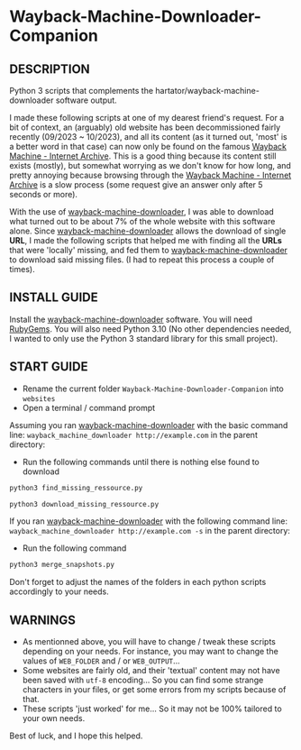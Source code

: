 # Wayback-Machine-Downloader-Companion

## DESCRIPTION

Python 3 scripts that complements the hartator/wayback-machine-downloader software output.

I made these following scripts at one of my dearest friend's request.
For a bit of context, an (arguably) old website has been decommissioned fairly recently (09/2023 ~ 10/2023), and all its content (as it turned out, 'most' is a better word in that case) can now only be found on the famous [Wayback Machine - Internet Archive](https://archive.org/web/).
This is a good thing because its content still exists (mostly), but somewhat worrying as we don't know for how long, and pretty annoying because browsing through the [Wayback Machine - Internet Archive](https://archive.org/web/) is a slow process (some request give an answer only after 5 seconds or more).

With the use of [wayback-machine-downloader](https://github.com/hartator/wayback-machine-downloader), I was able to download what turned out to be about 7% of the whole website with this software alone.
Since [wayback-machine-downloader](https://github.com/hartator/wayback-machine-downloader) allows the download of single **URL**, I made the following scripts that helped me with finding all the **URLs** that were 'locally' missing, and fed them to [wayback-machine-downloader](https://github.com/hartator/wayback-machine-downloader) to download said missing files. (I had to repeat this process a couple of times).

## INSTALL GUIDE

Install the [wayback-machine-downloader](https://github.com/hartator/wayback-machine-downloader) software. You will need [RubyGems](https://www.geeksforgeeks.org/how-to-install-rubygems-on-linux/).
You will also need Python 3.10 (No other dependencies needed, I wanted to only use the Python 3 standard library for this small project).

## START GUIDE

- Rename the current folder `Wayback-Machine-Downloader-Companion` into `websites`
- Open a terminal / command prompt

Assuming you ran [wayback-machine-downloader](https://github.com/hartator/wayback-machine-downloader) with the basic command line: `wayback_machine_downloader http://example.com` in the parent directory:

- Run the following commands until there is nothing else found to download

```sh
python3 find_missing_ressource.py
```

```sh
python3 download_missing_ressource.py
```

If you ran [wayback-machine-downloader](https://github.com/hartator/wayback-machine-downloader) with the following command line: `wayback_machine_downloader http://example.com -s` in the parent directory:

- Run the following command

```sh
python3 merge_snapshots.py
```

Don't forget to adjust the names of the folders in each python scripts accordingly to your needs.

## WARNINGS

- As mentionned above, you will have to change / tweak these scripts depending on your needs. For instance, you may want to change the values of `WEB_FOLDER` and / or `WEB_OUTPUT`...
- Some websites are fairly old, and their 'textual' content may not have been saved with `utf-8` encoding... So you can find some strange characters in your files, or get some errors from my scripts because of that.
- These scripts 'just worked' for me... So it may not be 100% tailored to your own needs.

Best of luck, and I hope this helped.
